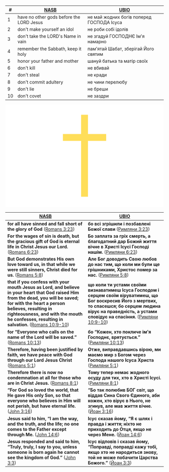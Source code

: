 |#|[NASB](https://www.biblegateway.com/passage/?search=EX20.2-17&version=NASB)|[UBIO](https://www.biblegateway.com/passage/?search=EX20.2-17&version=UKR)|
|-|-|-|
|1|have no other gods before the LORD Jesus|не май жодних богів поперед ГОСПОДА Ісуса|
|2|don't make yourself an idol|не роби собі ідолів|
|3|don't take the LORD's Name in vain|не згадуй ГОСПОДНЄ Ім'я намарно|
|4|remember the Sabbath, keep it holy|пам'ятай Шабат, зберігай Його святим|
|5|honor your father and mother|шануй батька та матір своїх|
|6|don't kill|не вбивай|
|7|don't steal |не кради |
|8|don't commit adultery|не чини перелюбу|
|9|don't lie|не бреши|
|10|don't covet|не заздри|

![Hallelujah thank YOU Jesus Christ our Holy Lord GOD Almighty](./Hallelujah%20thank%20YOU%20Jesus%20Christ%20our%20HOly%20Lord%20GOD%20ALMighty.png)

| [NASB](https://www.biblegateway.com/passage/?search=ROM3.23%2C6.23%2C5.8%2C10.9-10%2C10.13%2C5.1%2C8.1%2CJN3.16%2C14.6%2C3.3&version=NASB) | [UBIO](https://www.biblegateway.com/passage/?search=ROM3.23%2C6.23%2C5.8%2C10.9-10%2C10.13%2C5.1%2C8.1%2CJN3.16%2C14.6%2C3.3&version=UKR) |
|-|-|
| **for all have sinned and fall short of the glory of God** ([Romans 3:23](https://www.bible.com/en/bible/compare/ROM.3.23)) | **бо всі згрішили і позбавлені Божої слави** ([Римляни 3:23](https://www.bible.com/uk/bible/compare/ROM.3.23)) |
| **For the wages of sin is death, but the gracious gift of God is eternal life in Christ Jesus our Lord.** ([Romans 6:23](https://www.bible.com/en/bible/compare/ROM.6.23)) | **Бо заплата за гріх смерть, а благодатний дар Божий життя вічне в Христі Ісусі Господі нашім.** ([Римляни 6:23](https://www.bible.com/uk/bible/compare/ROM.6.23))  |
| **But God demonstrates His own love toward us, in that while we were still sinners, Christ died for us.** ([Romans 5:8](https://www.bible.com/en/bible/compare/ROM.5.8)) | **Але Бог доводить Свою любов до нас тим, що коли ми були ще грішниками, Христос помер за нас.** ([Римляни 5:8](https://www.bible.com/uk/bible/compare/ROM.5.8)) |
| **that if you confess with your mouth Jesus as Lord, and believe in your heart that God raised Him from the dead, you will be saved; for with the heart a person believes, resulting in righteousness, and with the mouth he confesses, resulting in salvation.** ([Romans 10:9-10](https://www.bible.com/en/bible/compare/ROM.10.9-10)) | **що коли ти устами своїми визнаватимеш Ісуса Господом і серцем своїм віруватимеш, що Бог воскресив Його з мертвих, то спасешся; бо серцем людина вірує на праведність, а устами сповідує на спасіння.** ([Римляни 10:9-10](https://www.bible.com/uk/bible/compare/ROM.10.9-10)) |
| **for “Everyone who calls on the name of the Lord will be saved.”** ([Romans 10:13](https://www.bible.com/en/bible/compare/ROM.10.13)) | **бо “Кожен, хто покличе ім'я Господнє, врятується.”** ([Римляни 10:13](https://www.bible.com/uk/bible/compare/ROM.10.13)) |
| **Therefore, having been justified by faith, we have peace with God through our Lord Jesus Christ** ([Romans 5:1](https://www.bible.com/en/bible/compare/ROM.5.1)) | **Отже, виправдавшись вірою, ми маємо мир з Богом через Господа нашого Ісуса Христа** ([Римляни 5:1](https://www.bible.com/uk/bible/compare/ROM.5.1)) |
| **Therefore there is now no condemnation at all for those who are in Christ Jesus.** ([Romans 8:1](https://www.bible.com/en/bible/compare/ROM.8.1)) | **Тому тепер немає жодного осуду для тих, хто в Христі Ісусі.** ([Римляни 8:1](https://www.bible.com/uk/bible/compare/ROM.8.1)) |
| **“For God so loved the world, that He gave His only Son, so that everyone who believes in Him will not perish, but have eternal life.** ([John 3:16](https://www.bible.com/en/bible/compare/JHN.3.16)) | **“Бо так полюбив БОГ світ, що віддав Сина Свого Єдиного, аби кожен, хто вірує в Нього, не згинув, але мав життя вічне.** ([Йоан 3:16](https://www.bible.com/uk/bible/compare/JHN.3.16)) |
| **Jesus said to him, “I am the way, and the truth, and the life; no one comes to the Father except through Me.** ([John 14:6](https://www.bible.com/en/bible/compare/JHN.14.6)) | **Ісус сказав йому, “Я є шлях і правда і життя; ніхто не приходить до Отця, якщо не через Мене.** ([Йоан 14:6](https://www.bible.com/uk/bible/compare/JHN.14.6)) |
| **Jesus responded and said to him, “Truly, truly, I say to you, unless someone is born again he cannot see the kingdom of God.”** ([John 3:3](https://www.bible.com/en/bible/compare/JHN.3.3)) | **Ісус відповів і сказав йому, “Поправді, поправді кажу тобі, якщо хто не народиться знову, той не може побачити Царства Божого.”** ([Йоан 3:3](https://www.bible.com/uk/bible/compare/JHN.3.3)) |